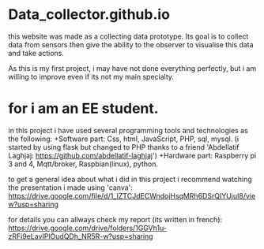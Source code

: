 # Data_collector.github.io

this website was made as a collecting data prototype.
Its goal is to collect data from sensors then give the ability to the observer to visualise this data and take actions.

As this is my first project, i may have not done everything perfectly, but i am willing to improve even if its not my main specialty. 
# for i am an EE student.

in this project i have used several programming tools and technologies as the following: 
  +Software part: Css, html, JavaScript, PHP, sql, mysql. (i started by using flask but changed to PHP thanks to a friend 'Abdellatif       Laghjaj: https://github.com/abdellatif-laghjaj')
  +Hardware part: Raspberry pi 3 and 4, Mqtt/broker, Raspbian(linux), python.

to get a general idea about what i did in this project i recommend watching the presentation i made using 'canva': https://drive.google.com/file/d/1_IZTCJdECWndojHsqMRh6DSrQIYUjuI8/view?usp=sharing

for details you can allways check my report (its written in french): https://drive.google.com/drive/folders/1GGVh1u-zRFi9eLavIPlOudQDh_NR5R-w?usp=sharing
